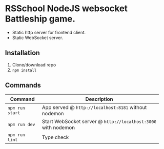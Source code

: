 # RSSchool NodeJS websocket Battleship game.
- Static http server for frontend client.
- Static WebSocket server.

## Installation
1. Clone/download repo
2. `npm install`

## Commands

Command | Description
--- | ---
`npm run start` | App served @ `http://localhost:8181` without nodemon
`npm run dev` | Start WebSocket server @ `http://localhost:3000` with nodemon
`npm run lint` | Type check
